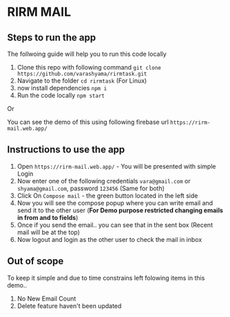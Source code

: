 # RIRM MAIL


## Steps to run the app
The follwoing guide will help you to run this code locally

1. Clone this repo with following command `git clone https://github.com/varashyama/rirmtask.git`
2. Navigate to the folder `cd rirmtask` (For Linux)
3. now install dependencies `npm i`
4. Run the code locally `npm start`

Or 

You can see the demo of this using following firebase url `https://rirm-mail.web.app/`

## Instructions to use the app

1. Open `https://rirm-mail.web.app/` - You will be presented with simple Login
2. Now enter one of the following credentials `vara@gmail.com` or `shyama@gmail.com`, password `123456` (Same for both)
3. Click On `Compose mail` - the green button located in the left side
4. Now you will see the compose popup where you can write email and send it to the other user (**For Demo purpose restricted changing emails in from and to fields**)
5. Once if you send the email.. you can see that in the sent box (Recent mail will be at the top)
6. Now logout and login as the other user to check the mail in inbox


## Out of scope
To keep it simple and due to time constrains left folowing items in this demo..
1. No New Email Count
2. Delete feature haven't been updated
